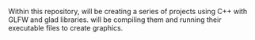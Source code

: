 Within this repository, will be creating a series of projects using C++ with GLFW and glad libraries. will be compiling them and running their executable files to create graphics.
